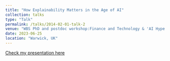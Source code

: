 ```yaml
---
title: "How Explainability Matters in the Age of AI"
collection: talks
type: "Talk"
permalink: /talks/2014-02-01-talk-2
venue: "WBS PhD and postdoc workshop:Finance and Technology & 'AI Hype or Revolution?' Postgraduate Conference Programme "
date: 2023-06-25
location: "Warwick, UK"
---
```

[Check my presentation here](https://drive.google.com/file/d/1elbmhiAPDLs8PpMP0MhIijoAj9N0kuyo/view?usp=sharing](https://docs.google.com/presentation/d/1MBrhPpbjaOvUj7Y093kiLnmoWQruYxqn/edit?usp=sharing&ouid=114551543596731861949&rtpof=true&sd=true)https://docs.google.com/presentation/d/1MBrhPpbjaOvUj7Y093kiLnmoWQruYxqn/edit?usp=sharing&ouid=114551543596731861949&rtpof=true&sd=true)
